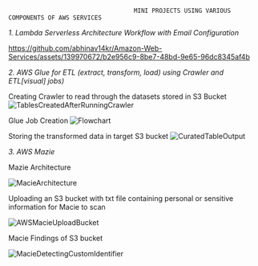                                        MINI PROJECTS USING VARIOUS COMPONENTS OF AWS SERVICES 




*1. Lambda Serverless Architecture Workflow with Email Configuration* 

https://github.com/abhinav14kr/Amazon-Web-Services/assets/139970672/b2e956c9-8be7-48bd-9e65-96dc8345af4b




*2. AWS Glue for ETL (extract, transform, load) using Crawler and ETL[visual] jobs)*

Creating Crawler to read through the datasets stored in S3 Bucket
![TablesCreatedAfterRunningCrawler](https://github.com/abhinav14kr/Amazon-Web-Services/assets/139970672/f462df8f-3bf2-4bdf-9ffc-e689b39d9ebc)  



Glue Job Creation 
![Flowchart](https://github.com/abhinav14kr/Amazon-Web-Services/assets/139970672/ed7eb12c-9142-4417-9eba-ad2e990e00eb)



Storing the transformed data in target S3 bucket
![CuratedTableOutput](https://github.com/abhinav14kr/Amazon-Web-Services/assets/139970672/22bdb3e4-8b75-48f0-ac87-048de6544064)





*3. AWS Mazie* 

Mazie Architecture 

![MacieArchitecture](https://github.com/abhinav14kr/Amazon-Web-Services/assets/139970672/b41421ce-042d-441a-95a5-76317949b7d2)




Uploading an S3 bucket with txt file containing personal or sensitive information for Macie to scan 

![AWSMacieUploadBucket](https://github.com/abhinav14kr/Amazon-Web-Services/assets/139970672/a9ac4f16-8dce-4f51-badd-ab9c9939f6f3)




Macie Findings of S3 bucket 

![MacieDetectingCustomIdentifier](https://github.com/abhinav14kr/Amazon-Web-Services/assets/139970672/c7263926-8dec-4cf7-b742-6c55b9be3eaa)
